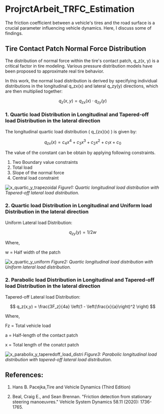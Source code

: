 # ProjrctArbeit_TRFC_Estimation

The friction coefficient between a vehicle's tires and the road surface is a crucial parameter influencing vehicle dynamics. Here, I discuss some of findings.

## Tire Contact Patch Normal Force Distribution

The distribution of normal force within the tire's contact patch, q_z(x, y) is a critical factor in tire modeling. Various pressure distribution models have been proposed to approximate real tire behavior.

In this work, the normal load distribution is derived by specifying individual distributions in the longitudinal q_zx(x) and lateral q_zy(y) directions, which are then multiplied together:

$$
q_z(x, y) = q_{zx}(x) \cdot q_{zy}(y)
$$

### 1. Quartic load Distribution in Longitudinal and Tapered-off load Distribution in the lateral direction

The longitudinal quartic load distribution \( q_{zx}(x) \) is given by:

$$
q_{zx}(x) = c_4 x^4 + c_3 x^3 + c_2 x^2 + c_1 x + c_0
$$

The value of the constant can be obtain by applying following constraints.
  1. Two Boundary value constraints
  2. Total load
  3. Slope of the normal force
  4. Central load constraint


  ![x_quartic_y_trapezoidal](https://github.com/user-attachments/assets/2d71f62e-70cc-4cb8-a2e8-335972c58ae4)
  *Figure1: Quartic longitudinal load distribution with Tapered-off lateral load distribution.*



### 2. Quartic load Distribution in Longitudinal and Uniform load Distribution in the lateral direction

Uniform Lateral load Distribution:

 $$
 q_{zy}(y) = 1 / 2w
 $$

 Where,

 w = Half width of the patch

 ![x_quartic_y_uniform](https://github.com/user-attachments/assets/423e9986-8876-4d8e-9576-9df6fb3a819f)
 *Figure2: Quartic longitudinal load distribution with Uniform lateral load distribution.*

### 2. Parabolic load Distribution in Longitudinal and Tapered-off load Distribution in the lateral direction

Tapered-off  Lateral load Distribution:

$$
q_z(x,y) = \frac{3F_z}{4a} \left(1 - \left(\frac{x}{a}\right)^2 \right)
$$

Where,

  Fz = Total vehicle load
  
  a = Half-length of the contact patch

  x = Total length of the conatct patch

  ![x_parabolix_y_taperedoff_load_distri](https://github.com/user-attachments/assets/f004193b-1bcc-435a-8822-2d2e4d5dd223)
  *Figure3: Parabolic longitudinal load distribution with tapered-off  lateral load distribution.*

  ## References:

  1. Hans B. Pacejka,Tire and Vehicle Dynamics (Third Edition)

  2. Beal, Craig E., and Sean Brennan. "Friction detection from stationary steering manoeuvres." Vehicle System Dynamics 58.11 (2020): 1736-1765.
